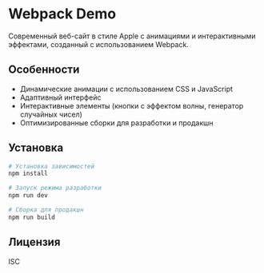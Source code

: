 # Webpack Demo

Современный веб-сайт в стиле Apple с анимациями и интерактивными эффектами, созданный с использованием Webpack.

## Особенности

- Динамические анимации с использованием CSS и JavaScript
- Адаптивный интерфейс
- Интерактивные элементы (кнопки с эффектом волны, генератор случайных чисел)
- Оптимизированные сборки для разработки и продакшн

## Установка

```bash
# Установка зависимостей
npm install

# Запуск режима разработки
npm run dev

# Сборка для продакшн
npm run build
```

## Лицензия

ISC
